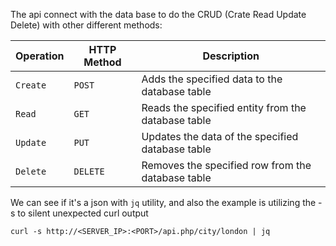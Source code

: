The api connect with the data base to do the CRUD (Crate Read Update Delete) with other different methods:

|Operation|HTTP Method|Description|
|---|---|---|
|`Create`|`POST`|Adds the specified data to the database table|
|`Read`|`GET`|Reads the specified entity from the database table|
|`Update`|`PUT`|Updates the data of the specified database table|
|`Delete`|`DELETE`|Removes the specified row from the database table|
We can see if it's a json with `jq` utility, and also the example is utilizing the -s to silent unexpected curl output
```shell
curl -s http://<SERVER_IP>:<PORT>/api.php/city/london | jq
```